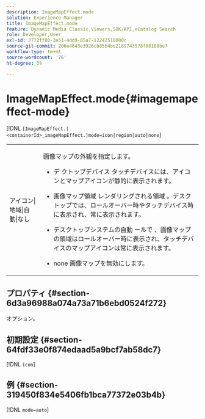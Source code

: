 ```yaml
---
description: ImageMapEffect.mode
solution: Experience Manager
title: ImageMapEffect.mode
feature: Dynamic Media Classic,Viewers,SDK/API,eCatalog Search
role: Developer,User
exl-id: 3772ff80-3a51-4dd9-85a7-12242518080c
source-git-commit: 206e4643e3926cb85b4be2189743578f88180be7
workflow-type: tm+mt
source-wordcount: '76'
ht-degree: 3%

---
```


# ImageMapEffect.mode{#imagemapeffect-mode}

[!DNL `[ImageMapEffect.|<containerId>_imageMapEffect.]mode=icon|region|auto|none`]

<table id="table_4A3D7D66D76A403199303155318D0DE1"> 
 <tbody> 
  <tr> 
   <td colname="col1"> <p> <span class="codeph"> アイコン|地域|自動|なし </span> </p> </td> 
   <td colname="col2"> <p>画像マップの外観を指定します。 </p> <p> 
     <ul id="ul_DDA49C152718486E853213E6FC2182B2"> 
      <li id="li_18F86AB4D2F544319CCDF7BE376ABA53"> <p> デ <span class="codeph"> クトップデバイス </span> タッチデバイスには、アイコンとマップアイコンが静的に表示されます。 </p> </li> 
      <li id="li_F8832681CDD6456E9147A37C99BAFFED"> <p> 画像マップ領域 <span class="codeph"> レンダリングされる領域 </span>。デスクトップでは、ロールオーバー時やタッチデバイス時に表示され、常に表示されます。 </p> </li> 
      <li id="li_9F7DD686E8104AEB944505363F433C0F"> <p> デスクトップシステムの自動 <span class="codeph"> ールで </span>、画像マップの領域はロールオーバー時に表示され、タッチデバイスのマップアイコンは常に表示されます。 </p> </li> 
      <li id="li_7CB644F3A029480293B46F44FF8D03B6"> <p> <span class="codeph"> none </span> 画像マップを無効にします。 </p> </li> 
     </ul> </p> </td> 
  </tr> 
 </tbody> 
</table>

## プロパティ {#section-6d3a96988a074a73a71b6ebd0524f272}

オプション。

## 初期設定 {#section-64fdf33e0f874edaad5a9bcf7ab58dc7}

[!DNL `icon`]

## 例 {#section-319450f834e5406fb1bca77372e03b4b}

[!DNL `mode=auto`]
